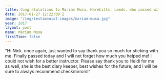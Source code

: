 ```yaml
---
title: Congratulations to Mariam Musa, Harehills, Leeds, who passed with Nick.
date: 2017-01-27 12:22:00 Z
image: "/img/testimonial-images/mariam-musa.jpg"
year: 2017
layout: post
name: Mariam Musa
firstTime: false
---
```


"Hi Nick. once again, just wanted to say thank you so much for sticking with me. Finally passed today and I will not forget how much you helped me! I could not wish for a better instructor. Please say thank you to Heidi for me as well, she is the best diary keeper, best wishes for the future, and I will be sure to always recommend checkmirrors!"
